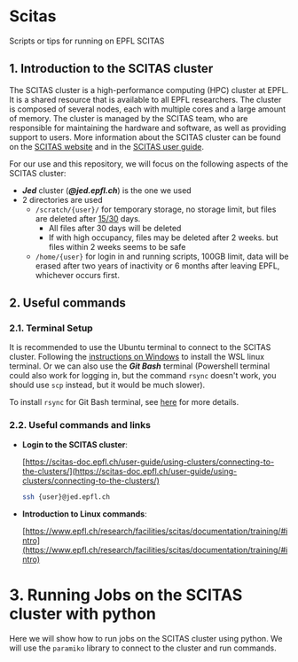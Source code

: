 # Scitas
Scripts or tips for running on EPFL SCITAS 

## 1. Introduction to the SCITAS cluster

The SCITAS cluster is a high-performance computing (HPC) cluster at EPFL. It is a shared resource that is available to all EPFL researchers. The cluster is composed of several nodes, each with multiple cores and a large amount of memory. The cluster is managed by the SCITAS team, who are responsible for maintaining the hardware and software, as well as providing support to users. More information about the SCITAS cluster can be found on the [SCITAS website](https://www.epfl.ch/research/facilities/scitas/) and in the [SCITAS user guide](https://scitas-doc.epfl.ch/).

For our use and this repository, we will focus on the following aspects of the SCITAS cluster:
- ***Jed*** cluster (***@jed.epfl.ch***) is the one we used
- 2 directories are used 
    - `/scratch/{user}/` for temporary storage, no storage limit, but files are deleted after [15/30](https://scitas-doc.epfl.ch/storage/file-system/#occupancy-limits) days. 
        - All files after 30 days will be deleted
        - If with high occupancy, files may be deleted after 2 weeks. but files within 2 weeks seems to be safe
    - `/home/{user}` for login in and running scripts, 100GB limit, data will be erased after two years of inactivity or 6 months after leaving EPFL, whichever occurs first.

## 2. Useful commands

### 2.1. Terminal Setup

It is recommended to use the Ubuntu terminal to connect to the SCITAS cluster. Following the [instructions on Windows](https://learn.microsoft.com/en-us/windows/wsl/install) to install the WSL linux terminal. Or we can also use the ***Git Bash*** terminal (Powershell terminal could also work for logging in, but the command `rsync` doesn't work, you should use `scp` instead, but it would be much slower).

To install `rsync` for Git Bash terminal, see [here](https://prasaz.medium.com/add-rsync-to-windows-git-bash-f42736bae1b3) for more details.

### 2.2. Useful commands and links

- **Login to the SCITAS cluster**: 

    [https://scitas-doc.epfl.ch/user-guide/using-clusters/connecting-to-the-clusters/](https://scitas-doc.epfl.ch/user-guide/using-clusters/connecting-to-the-clusters/)  
    ```bash
    ssh {user}@jed.epfl.ch
    ```
- **Introduction to Linux commands**:
    
    [https://www.epfl.ch/research/facilities/scitas/documentation/training/#intro](https://www.epfl.ch/research/facilities/scitas/documentation/training/#intro)

# 3. Running Jobs on the SCITAS cluster with python
Here we will show how to run jobs on the SCITAS cluster using python. We will use the `paramiko` library to connect to the cluster and run commands.






